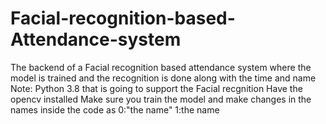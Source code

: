 # Facial-recognition-based-Attendance-system
The backend of a Facial recognition based attendance system where the model is trained and the recognition is done along with the time and name
Note:
Python 3.8 that is going to support the Facial recgnition
Have the opencv installed
Make sure you train the model and make changes in the names inside the code as 0:"the name" 1:the name



